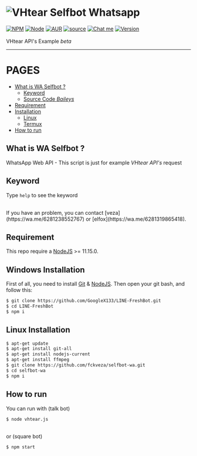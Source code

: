 # ![VHtear](https://vhtear.com/static/assets/img/brand/favicon.ico) Selfbot Whatsapp
[![NPM](https://img.shields.io/badge/npm-%3E=%206.14.11-blue.svg)](https://nodejs.org/) [![Node](https://img.shields.io/badge/node-%3E=%2011.15.0-brightgreen.svg)](https://nodejs.org/) [![AUR](https://img.shields.io/aur/license/yaourt.svg)](https://github.com/GoogleX133/LINE-FreshBot/blob/master/LICENSE) [![source](https://img.shields.io/badge/Baileys-%203.4.1-brightgreen.svg)](https://github.com/adiwajshing/Baileys) [![Chat me](https://img.shields.io/badge/chat-me%20whatsapp-1bacbc.svg)](https://wa.me/6281238552767) [![Version](https://img.shields.io/badge/beta-1.3-brightgreen.svg)](https://github.com/fckveza/selfbot-wa)<br><br>
VHtear API's Example *beta*

----

PAGES
=====

- [What is WA Selfbot ?](#what-is-wa-selfbot-)
    - [Keyword](#keyword)
    - [Source Code *Baileys*](https://github.com/adiwajshing/Baileys)
- [Requirement](#requirement)
- [Installation](#)
    - [Linux](#linux-installation)
    - [Termux](#linux-installation)
- [How to run](#how-to-run)


## What is WA Selfbot ?

WhatsApp Web API - This script is just for example *VHtear API's* request 

## Keyword

Type `help` to see the keyword

<br>
If you have an problem, you can contact [veza](https://wa.me/6281238552767) or [elfox](https://wa.me/6281319865418).

## Requirement

This repo require a [NodeJS](https://nodejs.org/) >= 11.15.0.

## Windows Installation

First of all, you need to install [Git](https://git-scm.com/download/win) & [NodeJS](https://nodejs.org/). Then open your git bash, and follow this:<br>
```sh
$ git clone https://github.com/GoogleX133/LINE-FreshBot.git
$ cd LINE-FreshBot
$ npm i
```

## Linux Installation

```sh
$ apt-get update
$ apt-get install git-all
$ apt-get install nodejs-current
$ apt-get install ffmpeg
$ git clone https://github.com/fckveza/selfbot-wa.git
$ cd selfbot-wa
$ npm i
```

## How to run

You can run with (talk bot)<br>
```sh
$ node vhtear.js
```
<br>or (square bot)<br>
```sh
$ npm start
```
